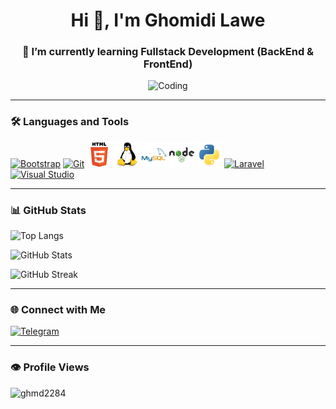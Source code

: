 <h1 align="center">Hi 👋, I'm Ghomidi Lawe</h1>
<h3 align="center">🌱 I’m currently learning Fullstack Development (BackEnd & FrontEnd)</h3>

<p align="center">
  <img src="[[https://i.pinimg.com/originals/81/17/8b/81178b47a8598f0c81c4799f2cdd4057.gif](https://cdn.dribbble.com/users/1162077/screenshots/3848914/programmer.gif)](https://cdn.dribbble.com/users/1162077/screenshots/3848914/programmer.gif)" width="300" alt="Coding" />
</p>

---

### 🛠️ Languages and Tools
<p align="left">
  <a href="https://getbootstrap.com" target="_blank"><img src="https://upload.wikimedia.org/wikipedia/commons/thumb/b/b2/Bootstrap_logo.svg/2560px-Bootstrap_logo.svg.png" alt="Bootstrap" width="40"/></a>
  <a href="https://git-scm.com/" target="_blank"><img src="https://www.vectorlogo.zone/logos/git-scm/git-scm-icon.svg" alt="Git" width="40"/></a>
  <a href="https://www.w3.org/html/" target="_blank"><img src="https://raw.githubusercontent.com/devicons/devicon/master/icons/html5/html5-original-wordmark.svg" alt="HTML" width="40"/></a>
  <a href="https://www.linux.org/" target="_blank"><img src="https://raw.githubusercontent.com/devicons/devicon/master/icons/linux/linux-original.svg" alt="Linux" width="40"/></a>
  <a href="https://www.mysql.com/" target="_blank"><img src="https://raw.githubusercontent.com/devicons/devicon/master/icons/mysql/mysql-original-wordmark.svg" alt="MySQL" width="40"/></a>
  <a href="https://nodejs.org" target="_blank"><img src="https://raw.githubusercontent.com/devicons/devicon/master/icons/nodejs/nodejs-original-wordmark.svg" alt="Node.js" width="40"/></a>
  <a href="https://www.python.org" target="_blank"><img src="https://raw.githubusercontent.com/devicons/devicon/master/icons/python/python-original.svg" alt="Python" width="40"/></a>
  <a href="https://laravel.com" target="_blank"><img src="https://laravel.com/img/logomark.min.svg" alt="Laravel" width="40"/></a>
  <a href="https://visualstudio.microsoft.com/" target="_blank"><img src="https://1000logos.net/wp-content/uploads/2023/04/Visual-Studio-logo.png" alt="Visual Studio" width="40"/></a>
</p>

---

### 📊 GitHub Stats

<p align="left">
  <img src="https://github-readme-stats.vercel.app/api/top-langs/?username=ghmd2284&layout=compact&theme=tokyonight" alt="Top Langs"/>
</p>

<p align="left">
  <img src="https://github-readme-stats.vercel.app/api?username=ghmd2284&show_icons=true&theme=tokyonight" alt="GitHub Stats"/>
</p>

<p align="left">
  <img src="https://github-readme-streak-stats.herokuapp.com/?user=ghmd2284&theme=tokyonight" alt="GitHub Streak"/>
</p>

---

### 🌐 Connect with Me
<p align="left">
  <a href="https://t.me/ghomidi_22" target="_blank"><img src="https://upload.wikimedia.org/wikipedia/commons/8/82/Telegram_logo.svg" alt="Telegram" width="40"/></a>
</p>

---

### 👁️ Profile Views
<p align="left">
  <img src="https://komarev.com/ghpvc/?username=ghmd2284&label=Profile%20views&color=0e75b6&style=flat" alt="ghmd2284" />
</p>
